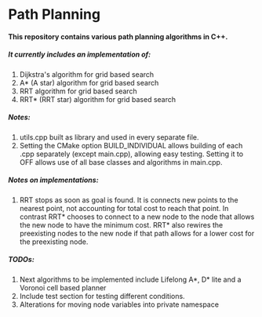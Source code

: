# Path Planning #

#### This repository contains various path planning algorithms in C++. ####
##### It currently includes an implementation of: #####
1. Dijkstra's algorithm for grid based search
2. A* (A star) algorithm for grid based search
3. RRT algorithm for grid based search
4. RRT* (RRT star) algorithm for grid based search

##### Notes: #####
1. utils.cpp built as library and used in every separate file.
2. Setting the CMake option BUILD_INDIVIDUAL allows building of each .cpp separately (except main.cpp), allowing easy testing. Setting it to OFF allows use of all base classes and algorithms in main.cpp.

##### Notes on implementations: #####
1. RRT stops as soon as goal is found. It is connects new points to the nearest point, not accounting for total cost to reach that point. In contrast RRT\* chooses to connect to a new node to the node that allows the new node to have the minimum cost. RRT\* also rewires the preexisting nodes to the new node if that path allows for a lower cost for the preexisting node.

##### TODOs: #####
1. Next algorithms to be implemented include Lifelong A*, D\* lite and a Voronoi cell based planner
2. Include test section for testing different conditions.
3. Alterations for moving node variables into private namespace
